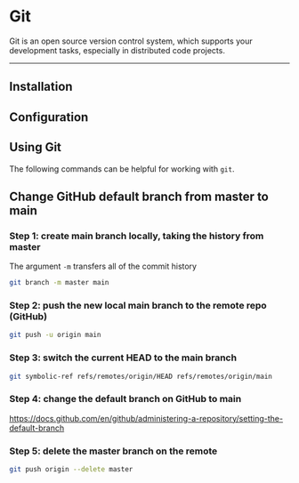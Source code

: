 # Git

Git is an open source version control system, which supports your development tasks, especially in distributed code projects.

---
## Installation


## Configuration


## Using Git

The following commands can be helpful for working with `git`.






## Change GitHub default branch from master to main

### Step 1: create main branch locally, taking the history from master

The argument `-m` transfers all of the commit history

```bash
git branch -m master main
```

### Step 2: push the new local main branch to the remote repo (GitHub)

```bash
git push -u origin main
```


### Step 3: switch the current HEAD to the main branch

```bash
git symbolic-ref refs/remotes/origin/HEAD refs/remotes/origin/main
```


### Step 4: change the default branch on GitHub to main

https://docs.github.com/en/github/administering-a-repository/setting-the-default-branch

### Step 5: delete the master branch on the remote

```bash
git push origin --delete master
```